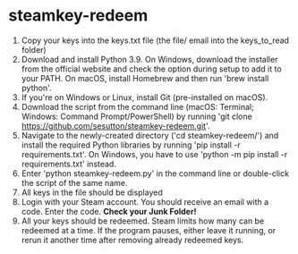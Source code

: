 # steamkey-redeem

 1. Copy your keys into the keys.txt file (the file/ email into the keys_to_read folder)
 2. Download and install Python 3.9. On Windows, download the installer from the official website and check the option during setup to add it to your PATH. On macOS, install Homebrew and then run 'brew install python'.
 3. If you're on Windows or Linux, install Git (pre-installed on macOS).
 4. Download the script from the command line (macOS: Terminal; Windows: Command Prompt/PowerShell) by running 'git clone https://github.com/sesutton/steamkey-redeem.git'.
 5. Navigate to the newly-created directory ('cd steamkey-redeem/') and install the required Python libraries by running 'pip install -r requirements.txt'. On Windows, you have to use 'python -m pip install -r requirements.txt' instead.
 6. Enter 'python steamkey-redeem.py' in the command line or double-click the script of the same name.
 7. All keys in the file should be displayed
 8. Login with your Steam account. You should receive an email with a code. Enter the code. **Check your Junk Folder!**
 9. All your keys should be redeemed. Steam limits how many can be redeemed at a time. If the program pauses, either leave it running, or rerun it another time after removing already redeemed keys.
